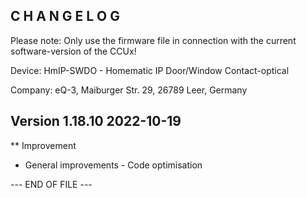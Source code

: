 C H A N G E L O G
-----------------

Please note: Only use the firmware file in connection with the current software-version of the CCUx!

Device:      HmIP-SWDO - Homematic IP Door/Window Contact-optical

Company:     eQ-3, Maiburger Str. 29, 26789 Leer, Germany


Version 1.18.10 2022-10-19
--------------------------------------------------------------

** Improvement
   * General improvements - Code optimisation


--- END OF FILE ---